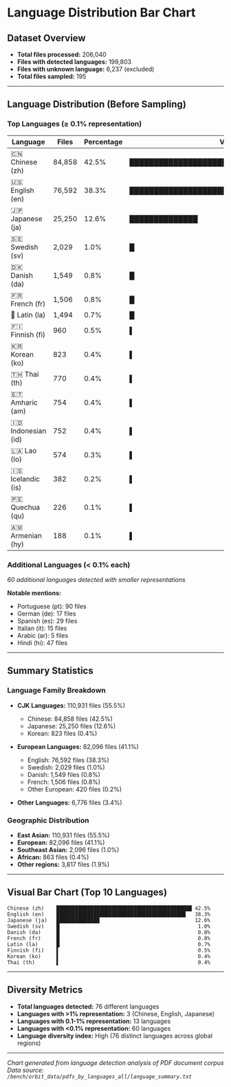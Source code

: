 # Language Distribution Bar Chart

## Dataset Overview
- **Total files processed:** 206,040
- **Files with detected languages:** 199,803  
- **Files with unknown language:** 6,237 (excluded)
- **Total files sampled:** 195

---

## Language Distribution (Before Sampling)

### Top Languages (≥ 0.1% representation)

| Language | Files | Percentage | Visual Bar |
|----------|-------|------------|------------|
| 🇨🇳 Chinese (zh) | 84,858 | 42.5% | ████████████████████████████████████████████ |
| 🇺🇸 English (en) | 76,592 | 38.3% | ██████████████████████████████████████████ |
| 🇯🇵 Japanese (ja) | 25,250 | 12.6% | ██████████████ |
| 🇸🇪 Swedish (sv) | 2,029 | 1.0% | █ |
| 🇩🇰 Danish (da) | 1,549 | 0.8% | █ |
| 🇫🇷 French (fr) | 1,506 | 0.8% | █ |
| 📜 Latin (la) | 1,494 | 0.7% | █ |
| 🇫🇮 Finnish (fi) | 960 | 0.5% | ▌ |
| 🇰🇷 Korean (ko) | 823 | 0.4% | ▌ |
| 🇹🇭 Thai (th) | 770 | 0.4% | ▌ |
| 🇪🇹 Amharic (am) | 754 | 0.4% | ▌ |
| 🇮🇩 Indonesian (id) | 752 | 0.4% | ▌ |
| 🇱🇦 Lao (lo) | 574 | 0.3% | ▌ |
| 🇮🇸 Icelandic (is) | 382 | 0.2% | ▌ |
| 🇵🇪 Quechua (qu) | 226 | 0.1% | ▌ |
| 🇦🇲 Armenian (hy) | 188 | 0.1% | ▌ |

### Additional Languages (< 0.1% each)
*60 additional languages detected with smaller representations*

**Notable mentions:**
- Portuguese (pt): 90 files
- German (de): 17 files  
- Spanish (es): 29 files
- Italian (it): 15 files
- Arabic (ar): 5 files
- Hindi (hi): 47 files

---

## Summary Statistics

### Language Family Breakdown
- **CJK Languages:** 110,931 files (55.5%)
  - Chinese: 84,858 files (42.5%)
  - Japanese: 25,250 files (12.6%) 
  - Korean: 823 files (0.4%)

- **European Languages:** 82,096 files (41.1%)
  - English: 76,592 files (38.3%)
  - Swedish: 2,029 files (1.0%)
  - Danish: 1,549 files (0.8%)
  - French: 1,506 files (0.8%)
  - Other European: 420 files (0.2%)

- **Other Languages:** 6,776 files (3.4%)

### Geographic Distribution
- **East Asian:** 110,931 files (55.5%)
- **European:** 82,096 files (41.1%) 
- **Southeast Asian:** 2,096 files (1.0%)
- **African:** 863 files (0.4%)
- **Other regions:** 3,817 files (1.9%)

---

## Visual Bar Chart (Top 10 Languages)

```
Chinese (zh)    ████████████████████████████████████████████ 42.5%
English (en)    ██████████████████████████████████████████   38.3%
Japanese (ja)   ██████████████                               12.6%
Swedish (sv)    █                                             1.0%
Danish (da)     █                                             0.8%
French (fr)     █                                             0.8%
Latin (la)      █                                             0.7%
Finnish (fi)    ▌                                             0.5%
Korean (ko)     ▌                                             0.4%
Thai (th)       ▌                                             0.4%
```

---

## Diversity Metrics
- **Total languages detected:** 76 different languages
- **Languages with >1% representation:** 3 (Chinese, English, Japanese)
- **Languages with 0.1-1% representation:** 13 languages
- **Languages with <0.1% representation:** 60 languages
- **Language diversity index:** High (76 distinct languages across global regions)

---

*Chart generated from language detection analysis of PDF document corpus*
*Data source: `/bench/orbit_data/pdfs_by_languages_all/language_summary.txt`*